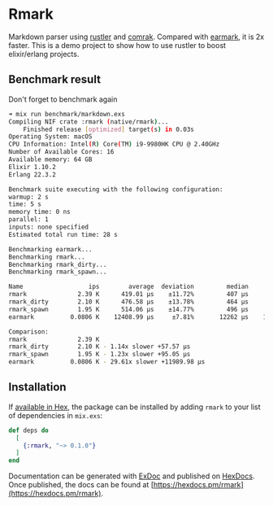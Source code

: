 # Rmark

Markdown parser using [rustler](https://github.com/rusterlium/rustler) and [comrak](https://github.com/kivikakk/comrak). Compared with [earmark](https://github.com/pragdave/earmark), it is 2x faster. This is a demo project to show how to use rustler to boost elixir/erlang projects.

## Benchmark result

Don't forget to benchmark again

```bash
➜ mix run benchmark/markdown.exs
Compiling NIF crate :rmark (native/rmark)...
    Finished release [optimized] target(s) in 0.03s
Operating System: macOS
CPU Information: Intel(R) Core(TM) i9-9980HK CPU @ 2.40GHz
Number of Available Cores: 16
Available memory: 64 GB
Elixir 1.10.2
Erlang 22.3.2

Benchmark suite executing with the following configuration:
warmup: 2 s
time: 5 s
memory time: 0 ns
parallel: 1
inputs: none specified
Estimated total run time: 28 s

Benchmarking earmark...
Benchmarking rmark...
Benchmarking rmark_dirty...
Benchmarking rmark_spawn...

Name                  ips        average  deviation         median         99th %
rmark              2.39 K      419.01 μs    ±11.72%         407 μs      662.14 μs
rmark_dirty        2.10 K      476.58 μs    ±13.78%         464 μs         787 μs
rmark_spawn        1.95 K      514.06 μs    ±14.77%         496 μs      883.74 μs
earmark          0.0806 K    12408.99 μs     ±7.81%       12262 μs    15110.40 μs

Comparison:
rmark              2.39 K
rmark_dirty        2.10 K - 1.14x slower +57.57 μs
rmark_spawn        1.95 K - 1.23x slower +95.05 μs
earmark          0.0806 K - 29.61x slower +11989.98 μs
```

## Installation

If [available in Hex](https://hex.pm/docs/publish), the package can be installed
by adding `rmark` to your list of dependencies in `mix.exs`:

```elixir
def deps do
  [
    {:rmark, "~> 0.1.0"}
  ]
end
```

Documentation can be generated with [ExDoc](https://github.com/elixir-lang/ex_doc)
and published on [HexDocs](https://hexdocs.pm). Once published, the docs can
be found at [https://hexdocs.pm/rmark](https://hexdocs.pm/rmark).
